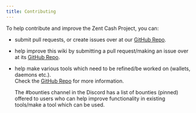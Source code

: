 ```yaml
---
title: Contributing
---
```


To help contribute and improve the Zent Cash Project, you can:

 * submit pull requests, or create issues over at our [GitHub Repo](https://github.com/ZentCashFoundation/Zent).

 * help improve this wiki by submitting a pull request/making an issue over at its [GitHub Repo](https://github.com/ZentCashFoundation/zentcash-docs).
 
 * help make various tools which need to be refined/be worked on (wallets, daemons etc.).  
   Check the [GitHub Repo](https://github.com/ZentCashFoundation/Zent) for more information.
 
   The #bounties channel in the Discord has a list of bounties (pinned) offered to users who can help improve functionality in existing tools/make a tool which can be used.